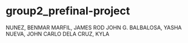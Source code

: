 # group2_prefinal-project
NUNEZ, BENMAR
MARFIL, JAMES ROD JOHN G.
BALBALOSA, YASHA
NUEVA, JOHN CARLO
DELA CRUZ, KYLA
